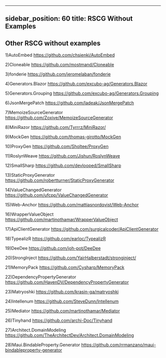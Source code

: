 
---
sidebar_position: 60
title: RSCG Without Examples
---

## Other RSCG without examples

1)AutoEmbed https://github.com/chsienki/AutoEmbed                           

2)Cloneable https://github.com/mostmand/Cloneable                           

3)fonderie https://github.com/jeromelaban/fonderie                          

4)Generators.Blazor https://github.com/excubo-ag/Generators.Blazor          

5)Generators.Grouping https://github.com/excubo-ag/Generators.Grouping      

6)JsonMergePatch https://github.com/ladeak/JsonMergePatch                   

7)MemoizeSourceGenerator https://github.com/Zoxive/MemoizeSourceGenerator   

8)MiniRazor https://github.com/Tyrrrz/MiniRazor/                            

9)MockGen https://github.com/thomas-girotto/MockGen                         

10)ProxyGen https://github.com/Sholtee/ProxyGen                             

11)RoslynWeave https://github.com/Jishun/RoslynWeave                        

12)SmallSharp https://github.com/devlooped/SmallSharp                       

13)StaticProxyGenerator https://github.com/robertturner/StaticProxyGenerator

14)ValueChangedGenerator https://github.com/ufcpp/ValueChangedGenerator

15)Web-Anchor https://github.com/mattiasnordqvist/Web-Anchor

16)WrapperValueObject https://github.com/martinothamar/WrapperValueObject

17)ApiClientGenerator https://github.com/surgicalcoder/ApiClientGenerator

18)TypealizR https://github.com/earloc/TypealizR

19)DeeDee https://github.com/joh-pot/DeeDee

20)StrongInject https://github.com/YairHalberstadt/stronginject/

21)MemoryPack https://github.com/Cysharp/MemoryPack

22)DependencyPropertyGenerator https://github.com/HavenDV/DependencyPropertyGenerator

23)Matryoshki https://github.com/krasin-ga/matryoshki

24)Intellenum https://github.com/SteveDunn/Intellenum

25)Mediator https://github.com/martinothamar/Mediator

26)Tinyhand https://github.com/archi-Doc/Tinyhand

27)Architect.DomainModeling https://github.com/TheArchitectDev/Architect.DomainModeling

28)Maui.BindableProperty.Generator https://github.com/rrmanzano/maui-bindableproperty-generator

